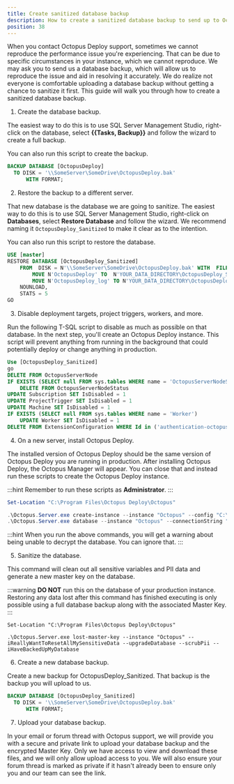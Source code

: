 ```yaml
---
title: Create sanitized database backup
description: How to create a sanitized database backup to send up to Octopus Support.
position: 38
---
```


When you contact Octopus Deploy support, sometimes we cannot reproduce the performance issue you're experiencing. That can be due to specific circumstances in your instance, which we cannot reproduce. We may ask you to send us a database backup, which will allow us to reproduce the issue and aid in resolving it accurately. We do realize not everyone is comfortable uploading a database backup without getting a chance to sanitize it first.  This guide will walk you through how to create a sanitized database backup.

1. Create the database backup.

The easiest way to do this is to use SQL Server Management Studio, right-click on the database, select **{{Tasks, Backup}}** and follow the wizard to create a full backup.  

You can also run this script to create the backup.

```sql
BACKUP DATABASE [OctopusDeploy]
  TO DISK = '\\SomeServer\SomeDrive\OctopusDeploy.bak'
      WITH FORMAT;
```

2. Restore the backup to a different server.

That new database is the database we are going to sanitize.  The easiest way to do this is to use SQL Server Management Studio, right-click on **Databases**, select **Restore Database** and follow the wizard.  We recommend naming it `OctopusDeploy_Sanitized` to make it clear as to the intention.

You can also run this script to restore the database.

```sql
USE [master]
RESTORE DATABASE [OctopusDeploy_Sanitized] 
    FROM  DISK = N'\\SomeServer\SomeDrive\OctopusDeploy.bak' WITH  FILE = 2,  
        MOVE N'OctopusDeploy' TO  N'YOUR_DATA_DIRECTORY\OctopusDeploy_Sanitized.mdf',  
        MOVE N'OctopusDeploy_log' TO N'YOUR_DATA_DIRECTORY\OctopusDeploy_Sanitized_log.ldf',  
    NOUNLOAD,  
    STATS = 5
GO
```

3. Disable deployment targets, project triggers, workers, and more.

Run the following T-SQL script to disable as much as possible on that database.  In the next step, you'll create an Octopus Deploy instance.  This script will prevent anything from running in the background that could potentially deploy or change anything in production.

```sql
Use [OctopusDeploy_Sanitized]
go
DELETE FROM OctopusServerNode
IF EXISTS (SELECT null FROM sys.tables WHERE name = 'OctopusServerNodeStatus')
    DELETE FROM OctopusServerNodeStatus
UPDATE Subscription SET IsDisabled = 1
UPDATE ProjectTrigger SET IsDisabled = 1
UPDATE Machine SET IsDisabled = 1
IF EXISTS (SELECT null FROM sys.tables WHERE name = 'Worker')
    UPDATE Worker SET IsDisabled = 1
DELETE FROM ExtensionConfiguration WHERE Id in ('authentication-octopusid', 'jira-integration')
```

4. On a new server, install Octopus Deploy.

The installed version of Octopus Deploy should be the same version of Octopus Deploy you are running in production.  After installing Octopus Deploy, the Octopus Manager will appear.  You can close that and instead run these scripts to create the Octopus Deploy instance.

:::hint
Remember to run these scripts as **Administrator**.
:::

```powershell
Set-Location "C:\Program Files\Octopus Deploy\Octopus"

.\Octopus.Server.exe create-instance --instance "Octopus" --config "C:\Octopus\OctopusServer.config" --serverNodeName "Sanitized"
.\Octopus.Server.exe database --instance "Octopus" --connectionString "Data Source=YOURSERVER;Initial Catalog=OctopusDeploy_Sanitized;Integrated Security=False;User ID=YOURUSER;Password=YOURPASSWORD"
```

:::hint
When you run the above commands, you will get a warning about being unable to decrypt the database.  You can ignore that.
:::

5. Sanitize the database.

This command will clean out all sensitive variables and PII data and generate a new master key on the database.  

:::warning
**DO NOT** run this on the database of your production instance.  Restoring any data lost after this command has finished executing is only possible using a full database backup along with the associated Master Key.
:::

```
Set-Location "C:\Program Files\Octopus Deploy\Octopus"

.\Octopus.Server.exe lost-master-key --instance "Octopus" --iReallyWantToResetAllMySensitiveData --upgradeDatabase --scrubPii --iHaveBackedUpMyDatabase
```

6. Create a new database backup.

Create a new backup for OctopusDeploy_Sanitized.  That backup is the backup you will upload to us.

```sql
BACKUP DATABASE [OctopusDeploy_Sanitized]
  TO DISK = '\\SomeServer\SomeDrive\OctopusDeploy.bak'
      WITH FORMAT;
```

7. Upload your database backup.

In your email or forum thread with Octopus support, we will provide you with a secure and private link to upload your database backup and the encrypted Master Key. Only we have access to view and download these files, and we will only allow upload access to you. We will also ensure your forum thread is marked as private if it hasn't already been to ensure only you and our team can see the link.
